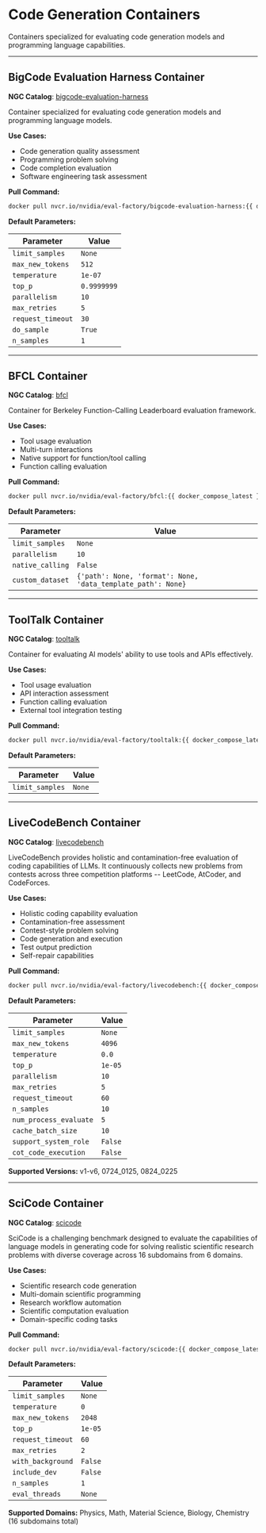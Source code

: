 # Code Generation Containers

Containers specialized for evaluating code generation models and programming language capabilities.

---

## BigCode Evaluation Harness Container

**NGC Catalog**: [bigcode-evaluation-harness](https://catalog.ngc.nvidia.com/orgs/nvidia/teams/eval-factory/containers/bigcode-evaluation-harness)

Container specialized for evaluating code generation models and programming language models.

**Use Cases:**
- Code generation quality assessment
- Programming problem solving
- Code completion evaluation
- Software engineering task assessment

**Pull Command:**
```bash
docker pull nvcr.io/nvidia/eval-factory/bigcode-evaluation-harness:{{ docker_compose_latest }}
```

**Default Parameters:**

| Parameter | Value |
|-----------|-------|
| `limit_samples` | `None` |
| `max_new_tokens` | `512` |
| `temperature` | `1e-07` |
| `top_p` | `0.9999999` |
| `parallelism` | `10` |
| `max_retries` | `5` |
| `request_timeout` | `30` |
| `do_sample` | `True` |
| `n_samples` | `1` |

---

## BFCL Container

**NGC Catalog**: [bfcl](https://catalog.ngc.nvidia.com/teams/eval-factory/containers/bfcl)

Container for Berkeley Function-Calling Leaderboard evaluation framework.

**Use Cases:**
- Tool usage evaluation
- Multi-turn interactions
- Native support for function/tool calling
- Function calling evaluation

**Pull Command:**
```bash
docker pull nvcr.io/nvidia/eval-factory/bfcl:{{ docker_compose_latest }}
```

**Default Parameters:**

| Parameter | Value |
|-----------|-------|
| `limit_samples` | `None` |
| `parallelism` | `10` |
| `native_calling` | `False` |
| `custom_dataset` | `{'path': None, 'format': None, 'data_template_path': None}` |

---

## ToolTalk Container

**NGC Catalog**: [tooltalk](https://catalog.ngc.nvidia.com/orgs/nvidia/teams/eval-factory/containers/tooltalk)

Container for evaluating AI models' ability to use tools and APIs effectively.

**Use Cases:**
- Tool usage evaluation
- API interaction assessment
- Function calling evaluation
- External tool integration testing

**Pull Command:**
```bash
docker pull nvcr.io/nvidia/eval-factory/tooltalk:{{ docker_compose_latest }}
```

**Default Parameters:**

| Parameter | Value |
|-----------|-------|
| `limit_samples` | `None` |

---

## LiveCodeBench Container

**NGC Catalog**: [livecodebench](https://catalog.ngc.nvidia.com/orgs/nvidia/teams/eval-factory/containers/livecodebench)

LiveCodeBench provides holistic and contamination-free evaluation of coding capabilities of LLMs. It continuously collects new problems from contests across three competition platforms -- LeetCode, AtCoder, and CodeForces.

**Use Cases:**
- Holistic coding capability evaluation
- Contamination-free assessment
- Contest-style problem solving
- Code generation and execution
- Test output prediction
- Self-repair capabilities

**Pull Command:**
```bash
docker pull nvcr.io/nvidia/eval-factory/livecodebench:{{ docker_compose_latest }}
```

**Default Parameters:**

| Parameter | Value |
|-----------|-------|
| `limit_samples` | `None` |
| `max_new_tokens` | `4096` |
| `temperature` | `0.0` |
| `top_p` | `1e-05` |
| `parallelism` | `10` |
| `max_retries` | `5` |
| `request_timeout` | `60` |
| `n_samples` | `10` |
| `num_process_evaluate` | `5` |
| `cache_batch_size` | `10` |
| `support_system_role` | `False` |
| `cot_code_execution` | `False` |

**Supported Versions:** v1-v6, 0724_0125, 0824_0225

---

## SciCode Container

**NGC Catalog**: [scicode](https://catalog.ngc.nvidia.com/orgs/nvidia/teams/eval-factory/containers/scicode)

SciCode is a challenging benchmark designed to evaluate the capabilities of language models in generating code for solving realistic scientific research problems with diverse coverage across 16 subdomains from 6 domains.

**Use Cases:**
- Scientific research code generation
- Multi-domain scientific programming
- Research workflow automation
- Scientific computation evaluation
- Domain-specific coding tasks

**Pull Command:**
```bash
docker pull nvcr.io/nvidia/eval-factory/scicode:{{ docker_compose_latest }}
```

**Default Parameters:**

| Parameter | Value |
|-----------|-------|
| `limit_samples` | `None` |
| `temperature` | `0` |
| `max_new_tokens` | `2048` |
| `top_p` | `1e-05` |
| `request_timeout` | `60` |
| `max_retries` | `2` |
| `with_background` | `False` |
| `include_dev` | `False` |
| `n_samples` | `1` |
| `eval_threads` | `None` |

**Supported Domains:** Physics, Math, Material Science, Biology, Chemistry (16 subdomains total)

